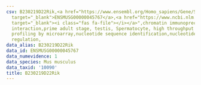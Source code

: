```yaml
---
csv: B230219D22Rik,<a href="https://www.ensembl.org/Homo_sapiens/Gene/Summary?db=core;g=ENSMUSG00000045767"
  target="_blank">ENSMUSG00000045767</a>,<a href="https://www.ncbi.nlm.nih.gov/pubmed/23834426"
  target="_blank"><i class="fas fa-file"></i></a>",chromatin immunoprecipitation assay,direct
  interaction,prime adult stage, testis, Spermatocyte, high throughput transcription
  profiling by microarray,nucleotide sequence identification,nucleotide sequence identification,transcriptional
  regulation,
data_alias: B230219D22Rik
data_id: ENSMUSG00000045767
data_numevidence: 1
data_species: Mus musculus
data_taxid: '10090'
title: B230219D22Rik
---
```

